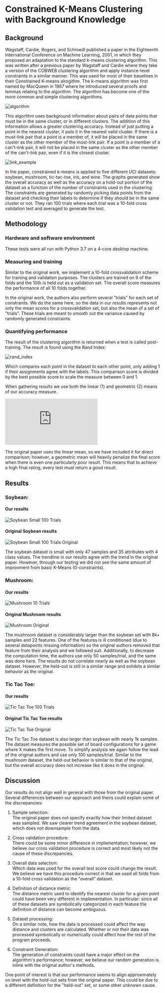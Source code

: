 # Constrained K-Means Clustering with Background Knowledge

## Background

Wagstaff, Cardie, Rogers, and Schroedl published a paper in the Eighteenth International Conference on Machine Learning, 2001, in which they proposed an adaptation to the standard k-means clustering algorithm.  This was written after a previous paper by Wagstaff and Cardie where they take a version of the COBWEB clustering algorithm and apply instance-level constraints in a similar manner. This was used for most of their baselines in their Constrained K-means alrogithm. The k-means algorithm was first named by MacQueen in 1967 where he introduced several proofs and lemmas relating to the algorithm. The algorithm has become one of the more common and simple clustering algorithms.

![algorithm](figures/copkmeans_algo.png)

This algorithm uses background information about pairs of data points that must be in the same cluster, or in different clusters. The addition of this information allows a greater clustering accuracy. Instead of just putting a point in the nearest cluster, it puts it in the nearest valid cluster. If there is a must-link pair that a point is a member of, it will be placed in the same cluster as the other member of the must-link pair. If a point is a member of a can't-link pair, it will not be placed in the same cluster as the other member of the can't-link pair, even if it is the closest cluster. 

![link_example](figures/link_violation_example.png)

In the paper, constrained k-means is applied to five different UCI datasets: soybean, mushroom, tic-tac-toe, iris, and wine. The graphs generated show the overall accuracy as well as the accuracy on a hold-out portion of the dataset as a function of the number of constraints used in the clustering. The constraints are generated by randomly picking data points from the dataset and checking their labels to determine if they should be in the same cluster or not. They ran 100 trials where each trial was a 10-fold cross validation test and averaged to generate the test.

## Methodology

### Hardware and software environment
These tests were all run with Python 3.7 on a 4-core desktop machine.

### Measuring and training
Similar to the original work, we implement a 10-fold crossvalidation scheme for training and validation purposes. The clusters are trained on 9 of the folds and the 10th is held out as a validation set. The overall score measures the performance of all 10 folds together. 

In the original work, the authors also perform several "trials" for each set of constraints. We do the same here, so the data in our results represents not only the mean scores for a crossvalidation set, but also the mean of a set of "trials". These trials are meant to smooth out the variance caused by randomly generated constraints.

### Quantifying performance
The result of the clustering algorithm is returned when a test is called post-training. The result is found using the Rand Index:

![rand_index](figures/rand_inx.png)

Which compares each point in the dataset to each other point, only adding 1 if their assignments agree with the labels. This comparison score is divided by the best possible score to scale the measure between 0 and 1.

When gathering results we use both the linear (1) and geometric (2) means of our accuracy measure.

![mean_eqs](http://www.sciweavers.org/tex2img.php?eq=%281%29%5Cquad%5Cmu%20%26%3D%20%5Cfrac%7B1%7D%7Bn%7D%5Csum_%7Bi%3D1%7D%5E%7Bn%7Df%28x_i%2Cy_i%29%5C%5C%0A%282%29%5Cquad%5Cmu%20%26%3D%20%5Csqrt%5B%5Cleftroot%7B-1%7D%5Cuproot%7B1%7Dn%5D%7B%5Cprod_%7Bi%3D1%7D%5E%7Bn%7Df%28x_i%2Cy_i%29%7D&bc=White&fc=Black&im=jpg&fs=12&ff=arev&edit=0)

The original paper uses the linear mean, so we have included it for direct comparison; however, a geometric mean will heavily penalize the final score when there is even one particularly poor result. This means that to achieve a high final rating, every test must return a good result.

## Results
### Soybean:
#### Our results
![Soybean Small 100 Trials](figures/soybean_small_100trials.png)

#### Original Soybean results
![Soybean Small 100 Trials Original](figures/soybean_original.png)

The soybean dataset is small with only 47 samples and 35 attributes with 4 class values. The trendline in our results agree with the trend in the original paper. However, through our testing we did not see the same amount of improvment from basic K-Means (0-constraints).

### Mushroom:
#### Our results
![Mushroom 10 Trials](figures/mushroom_10_trials.png)

#### Original Mushroom results
![Mushroom Original](figures/mushroom_original.PNG)

The mushroom dataset is considerably larger than the soybean set with 8k+ samples and 22 features. One of the features is ill conditioned (due to several datapoints missing information) so the original authors removed that feature from their analysis and we followed suit. Additionally, to decrease the computation time, the authors use only 50 samples/trial, and the same was done here. The results do not correlate nearly as well as the soybean dataset. However, the held-out is still in a similar range and exhibits a similar behavior as the original.

### Tic Tac Toe:
#### Our results
![Tic Tac Toe 100 Trials](figures/tictactoe_100_trials.png)

#### Original Tic Tac Toe results
![Tic Tac Toe Original](figures/tictactoe_original.PNG)

The Tic Tac Toe dataset is also larger than soybean with nearly 1k samples. The dataset measures the possible set of board configurations for a game where X makes the first move. To simplify analysis we again follow the lead of the original authors and use only 100 samples/trial. Similar to the mushroom dataset, the held-out behavior is similar to that of the original, but the overall accuracy does not increase like it does in the original.

## Discussion

Our results do not align well in general with those from the original paper. Several differences between our approach and theirs could explain some of the discrepancies:
1. Sample selection:   
The original paper does not specify exactly how their limited dataset was sampled. We saw clearer trend agreement in the soybean dataset, which does not downsample from the data. 

2. Cross validation procedure:   
There could be some minor difference in implementation; however, we believe our cross validation procedure is correct and most likely not the cause of these discrepancies.

3. Overall data selection:   
Which data was used for the overall test score could change the result. We believe we have this procedure correct in that we used all folds from a 10-fold cross validation as the "overall" dataset.

4. Definition of distance metric:   
The distance metric used to identify the nearest cluster for a given point could have been very different in implementation. In particular: since all of these datasets are symbolically categorized in each feature the definition of distance can become ambiguous.

5. Dataset processing:   
On a similar note, how the data is processed could affect the way distance and clusters are calculated. Whether or not their data was processed symbolically or numerically could affect how the rest of the program proceeds. 

6. Constraint Generation:   
The generation of constraints could have a major effect on the algorithm's performance; however, we believe our random generation is inline with the original author's methods. 

One point of interest is that our performance seems to align approximately on level with the hold-out sets from the original paper. This could be due to a different definition for the "held-out" set, or some other unknown cause. 